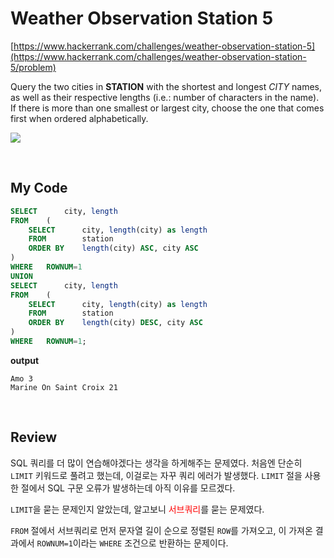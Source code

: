 # Weather Observation Station 5

[https://www.hackerrank.com/challenges/weather-observation-station-5](https://www.hackerrank.com/challenges/weather-observation-station-5/problem)

Query the two cities in **STATION** with the shortest and longest *CITY* names, as well as their respective lengths (i.e.: number of characters  in the name). If there is more than one smallest or largest city, choose the one that comes first when ordered alphabetically. 

![](https://s3.amazonaws.com/hr-challenge-images/9336/1449345840-5f0a551030-Station.jpg)

<br>

## My Code

~~~sql
SELECT      city, length
FROM    (
    SELECT      city, length(city) as length
    FROM        station
    ORDER BY    length(city) ASC, city ASC
)
WHERE   ROWNUM=1
UNION
SELECT      city, length
FROM    (
    SELECT      city, length(city) as length
    FROM        station
    ORDER BY    length(city) DESC, city ASC
)
WHERE   ROWNUM=1;
~~~

**output**

~~~
Amo 3
Marine On Saint Croix 21
~~~

<br>

## Review

SQL 쿼리를 더 많이 연습해야겠다는 생각을 하게해주는 문제였다. 처음엔 단순히 `LIMIT` 키워드로 풀려고 했는데, 이걸로는 자꾸 쿼리 에러가 발생했다. `LIMIT` 절을 사용한 절에서 SQL 구문 오류가 발생하는데 아직 이유를 모르겠다.

`LIMIT`을 묻는 문제인지 알았는데, 알고보니 <span style="color: red;">서브쿼리</span>를 묻는 문제였다.

`FROM` 절에서 서브쿼리로 먼저 문자열 길이 순으로 정렬된 `ROW`를 가져오고, 이 가져온 결과에서 `ROWNUM=1`이라는 `WHERE` 조건으로 반환하는 문제이다.